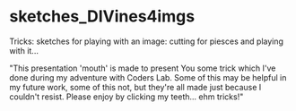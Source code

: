 # sketches_DIVines4imgs
Tricks: sketches for playing with an image: cutting for piesces and playing with it...

"This presentation 'mouth' is made to present You some trick which I've done during my adventure with Coders Lab.
Some of this may be helpful in my future work, some of this not,
but they're all made just because I couldn't resist.
Please enjoy by clicking my teeth... ehm tricks!"